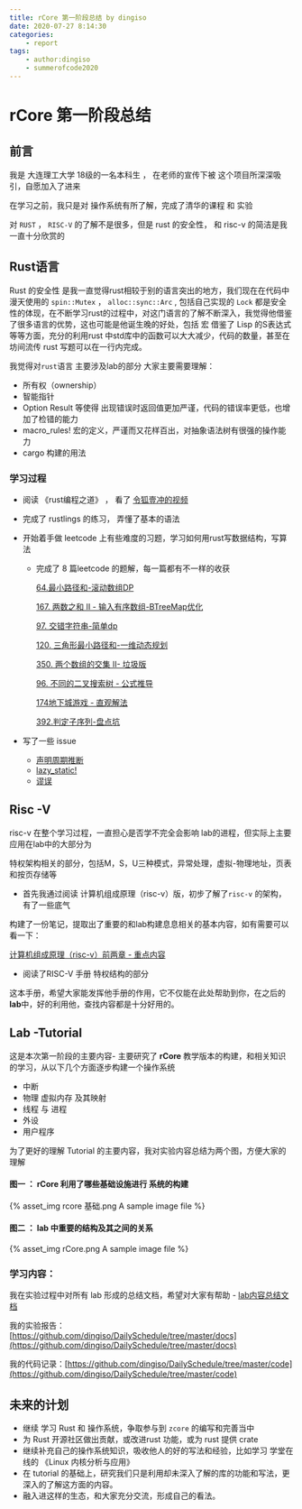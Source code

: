 ```yaml
---
title: rCore 第一阶段总结 by dingiso
date: 2020-07-27 8:14:30
categories:
	- report
tags:
	- author:dingiso
	- summerofcode2020
---
```


# rCore 第一阶段总结

## 前言

我是 大连理工大学 18级的一名本科生 ， 在老师的宣传下被 这个项目所深深吸引，自愿加入了进来

在学习之前，我只是对 操作系统有所了解，完成了清华的课程 和 实验

对 `RUST`  ，  `RISC-V`  的了解不是很多，但是 rust 的安全性， 和 risc-v 的简洁是我一直十分欣赏的
<!-- more -->


## Rust语言

Rust 的安全性 是我一直觉得rust相较于别的语言突出的地方，我们现在在代码中漫天使用的 `spin::Mutex` ， `alloc::sync::Arc`  , 包括自己实现的 `Lock` 都是安全性的体现，在不断学习rust的过程中，对这门语言的了解不断深入，我觉得他借鉴了很多语言的优势，这也可能是他诞生晚的好处，包括 宏 借鉴了 Lisp 的S表达式等等方面，充分的利用rust 中std库中的函数可以大大减少，代码的数量，甚至在坊间流传 rust 写题可以在一行内完成。

我觉得对`rust`语言 主要涉及lab的部分 大家主要需要理解：

* 所有权（ownership）
* 智能指针
* Option Result 等使得 出现错误时返回值更加严谨，代码的错误率更低，也增加了检错的能力
* macro_rules! 宏的定义，严谨而又花样百出，对抽象语法树有很强的操作能力
* cargo 构建的用法

### 学习过程

* 阅读 《rust编程之道》 ， 看了 [令狐壹冲的视频](https://www.bilibili.com/video/BV1FJ411Y71o?p=2)  

* 完成了 rustlings 的练习， 弄懂了基本的语法

* 开始着手做 leetcode 上有些难度的习题，学习如何用rust写数据结构，写算法

  * 完成了 8 篇leetcode 的题解，每一篇都有不一样的收获

    [64.最小路径和-滚动数组DP](https://leetcode-cn.com/problems/minimum-path-sum/solution/rust-gun-dong-shu-zu-dp-by-dingiso/)

    [167. 两数之和 II - 输入有序数组-BTreeMap优化](https://leetcode-cn.com/problems/two-sum-ii-input-array-is-sorted/solution/btreemap-by-dingiso/)

    [97. 交错字符串-简单dp](https://leetcode-cn.com/problems/interleaving-string/solution/guan-fang-ti-jie-gai-by-dingiso/)

    [120. 三角形最小路径和-一维动态规划](https://leetcode-cn.com/problems/triangle/solution/la-ji-ti-jie-gun-dong-shu-zu-by-dingiso/)

    [350. 两个数组的交集 II- 垃圾版](https://leetcode-cn.com/problems/intersection-of-two-arrays-ii/solution/zui-la-ji-dai-ma-mei-you-zhi-yi-by-dingiso/)

    [96. 不同的二叉搜索树 - 公式推导](https://leetcode-cn.com/problems/unique-binary-search-trees/solution/jie-ti-si-lu-by-dingiso/)

    [174地下城游戏 - 直观解法](https://leetcode-cn.com/problems/dungeon-game/solution/zhi-guan-jie-fa-by-dingiso/)

    [392.判定子序列-盘点坑](https://leetcode-cn.com/problems/is-subsequence/solution/na-xie-ke-neng-yu-dao-de-keng-by-dingiso/)

* 写了一些 issue

  * [声明周期推断 ](https://github.com/rcore-os/rCore-Tutorial/issues/49#issuecomment-656443196)
  * [lazy_static!](https://github.com/rcore-os/rCore-Tutorial/issues/38#issuecomment-654882048)
  * [谬误](https://github.com/rcore-os/rCore-Tutorial/issues/20#issuecomment-654908994)

## Risc -V 

risc-v 在整个学习过程，一直担心是否学不完全会影响 lab的进程，但实际上主要应用在lab中的大部分为

特权架构相关的部分，包括M，S，U三种模式，异常处理，虚拟-物理地址，页表和按页存储等

* 首先我通过阅读 计算机组成原理（risc-v）版，初步了解了`risc-v` 的架构，有了一些底气

构建了一份笔记，提取出了重要的和lab构建息息相关的基本内容，如有需要可以看一下：

[计算机组成原理（risc-v）前两章 - 重点内容]([https://github.com/dingiso/DailySchedule/blob/master/docs/%E8%AE%A1%E7%AE%97%E6%9C%BA%E7%BB%84%E6%88%90%E4%B8%8E%E8%AE%BE%E8%AE%A1RISC-V.md](https://github.com/dingiso/DailySchedule/blob/master/docs/计算机组成与设计RISC-V.md))

* 阅读了RISC-V 手册 特权结构的部分 

这本手册，希望大家能发挥他手册的作用，它不仅能在此处帮助到你，在之后的**lab**中，好的利用他，查找内容都是十分好用的。

## Lab -Tutorial

这是本次第一阶段的主要内容- 主要研究了 **rCore** 教学版本的构建，和相关知识的学习，从以下几个方面逐步构建一个操作系统

* 中断
* 物理 虚拟内存 及其映射
* 线程 与 进程
* 外设
* 用户程序

为了更好的理解 Tutorial 的主要内容，我对实验内容总结为两个图，方便大家的理解

#### 图一 ： rCore 利用了哪些基础设施进行 系统的构建

{% asset_img rcore 基础.png A sample image file %}

#### 图二 ： lab 中重要的结构及其之间的关系

{% asset_img rCore.png A sample image file %}

### 学习内容：

我在实验过程中对所有 lab 形成的总结文档，希望对大家有帮助 -  [lab内容总结文档](https://github.com/dingiso/DailySchedule/blob/master/docs/lab%20%E6%80%BB%E7%BB%93%E6%96%87%E6%A1%A3.md)

我的实验报告： [https://github.com/dingiso/DailySchedule/tree/master/docs](https://github.com/dingiso/DailySchedule/tree/master/docs)

我的代码记录：[https://github.com/dingiso/DailySchedule/tree/master/code](https://github.com/dingiso/DailySchedule/tree/master/code)

## 未来的计划

* 继续 学习 Rust 和 操作系统，争取参与到 `zcore` 的编写和完善当中
* 为 Rust 开源社区做出贡献，或改进rust 功能，或为 rust 提供 crate
* 继续补充自己的操作系统知识，吸收他人的好的写法和经验，比如学习 学堂在线的 《Linux 内核分析与应用》
* 在 tutorial 的基础上，研究我们只是利用却未深入了解的库的功能和写法，更深入的了解这方面的内容。
* 融入进这样的生态，和大家充分交流，形成自己的看法。
